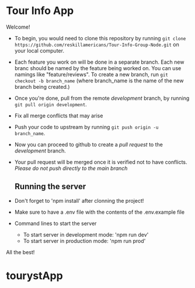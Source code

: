 # Tour Info App

Welcome!

- To begin, you would need to clone this repository by running
  `git clone https://github.com/reskillamericans/Tour-Info-Group-Node.git`
  on your local computer.

- Each feature you work on will be done in a separate branch. Each new branc should be named by the feature being worked on. You can use namings like "feature/reviews".
  To create a new branch, run `git checkout -b branch_name` (where branch_name is the name of the new branch being created.)
- Once you're done, pull from the remote _development_ branch, by running `git pull origin development`.
- Fix all merge conflicts that may arise
- Push your code to upstream by running
  `git push origin -u branch_name`.
- Now you can proceed to github to create a _pull request_ to the _development_ branch.
- Your pull request will be merged once it is verified not to have conflicts.
  _Please do not push directly to the main branch_

  ## Running the server

- Don't forget to 'npm install' after clonning the project!
- Make sure to have a .env file with the contents of the .env.example file
- Command lines to start the server
  - To start server in development mode: 'npm run dev'
  - To start server in production mode: 'npm run prod'

All the best!
# tourystApp
